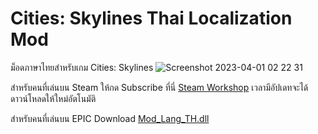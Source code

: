 # Cities: Skylines Thai Localization Mod
ม็อดภาษาไทยสำหรับเกม Cities: Skylines 
![Screenshot 2023-04-01 02 22 31](https://user-images.githubusercontent.com/384751/229216738-e866bb95-594f-4250-a75c-f13e14b17530.png)

สำหรับคนที่เล่นบน Steam ให้กด Subscribe ที่นี่ [Steam Workshop](https://steamcommunity.com/sharedfiles/filedetails/?id=2920706399) เวลามีอัปเดทจะได้ดาวน์โหลดให้ใหม่อัตโนมัติ

สำหรับคนที่เล่นบน EPIC Download [Mod_Lang_TH.dll](https://github.com/Nasz/Cities-Skylines-Mod_Lang_TH/releases/latest) 


